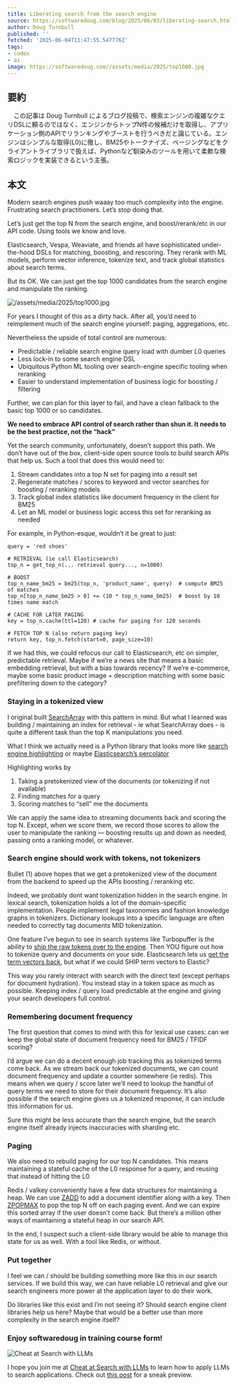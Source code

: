 ```yaml
---
title: Liberating search from the search engine
source: https://softwaredoug.com/blog/2025/06/03/liberating-search.html
author: Doug Turnbull
published: ''
fetched: '2025-06-04T11:47:55.547776Z'
tags:
- codex
- ai
image: https://softwaredoug.com//assets/media/2025/top1000.jpg
---
```


## 要約

　この記事は Doug Turnbull によるブログ投稿で、検索エンジンの複雑なクエリDSLに頼るのではなく、エンジンからトップN件の候補だけを取得し、アプリケーション側のAPIでリランキングやブーストを行うべきだと論じている。エンジンはシンプルな取得(L0)に徹し、BM25やトークナイズ、ページングなどをクライアントライブラリで扱えば、Pythonなど馴染みのツールを用いて柔軟な検索ロジックを実装できるという主張。

## 本文

Modern search engines push waaay too much complexity into the engine. Frustrating search practitioners. Let’s stop doing that.

Let’s just get the top N from the search engine, and boost/rerank/etc in our API code. Using tools we know and love.

Elasticsearch, Vespa, Weaviate, and friends all have sophisticated under-the-hood DSLs for matching, boosting, and rescoring. They rerank with ML models, perform vector inference, tokenize text, and track global statistics about search terms.

But its OK. We can just get the top 1000 candidates from the search engine and manipulate the ranking.

![/assets/media/2025/top1000.jpg](https://softwaredoug.com/assets/media/2025/top1000.jpg)

For years I thought of this as a dirty hack. After all, you’d need to reimplement much of the search engine yourself: paging, aggregations, etc.

Nevertheless the upside of total control are numerous:

- Predictable / reliable search engine query load with dumber L0 queries
- Less lock-in to some search engine DSL
- Ubiquitous Python ML tooling over search-engine specific tooling when reranking
- Easier to understand implementation of business logic for boosting / filtering

Further, we can plan for this layer to fail, and have a clean fallback to the basic top 1000 or so candidates.

**We need to embrace API control of search rather than shun it. It needs to be the best practice, not the “hack”**

Yet the search community, unfortunately, doesn’t support this path. We don’t have out of the box, client-side open source tools to build search APIs that help us. Such a tool that does this would need to:

1. Stream candidates into a top N set for paging into a result set
2. Regenerate matches / scores to keyword and vector searches for boosting / reranking models
3. Track global index statistics like document frequency in the client for BM25
4. Let an ML model or business logic access this set for reranking as needed

For example, in Python-esque, wouldn’t it be great to just:

```
query = 'red shoes'

# RETRIEVAL (ie call Elasticsearch)
top_n = get_top_n(... retrieval query..., n=1000)

# BOOST
top_n_name_bm25 = bm25(top_n, 'product_name', query)  # compute BM25 of matches
top_n[top_n_name_bm25 > 0] += (10 * top_n_name_bm25)  # boost by 10 times name match

# CACHE FOR LATER PAGING
key = top_n.cache(ttl=120) # cache for paging for 120 seconds

# FETCH TOP N (also return paging key)
return key, top_n.fetch(start=0, page_size=10)

```

If we had this, we could refocus our call to Elasticsearch, etc on simpler, predictable retrieval. Maybe if we’re a news site that means a basic embedding retrieval, but with a bias towards recency? If we’re e-commerce, maybe some basic product image + description matching with some basic prefiltering down to the category?

### Staying in a tokenized view

I original built [SearchArray](https://github.com/softwaredoug/searcharray) with this pattern in mind. But what I learned was building / maintaining an index for retrieval - ie what SearchArray does - is quite a different task than the top K manipulations you need.

What I think we actually need is a Python library that looks more like [search engine highlighting](https://www.elastic.co/docs/reference/elasticsearch/rest-apis/highlighting) or maybe [Elasticsearch’s percolator](https://www.elastic.co/guide/en/elasticsearch/reference/current/query-dsl-percolate-query.html)

Highlighting works by

1. Taking a pretokenized view of the documents (or tokenizing if not available)
2. Finding matches for a query
3. Scoring matches to “sell” me the documents

We can apply the same idea to streaming documents back and scoring the top N. Except, when we score them, we record those scores to allow the user to manipulate the ranking — boosting results up and down as needed, passing onto a ranking model, or whatever.

### Search engine should work with tokens, not tokenizers

Bullet (1) above hopes that we get a pretokenized view of the document from the backend to speed up the APIs boosting / reranking etc.

Indeed, we probably dont want tokenization hidden in the search engine. In lexical search, tokenization holds a lot of the domain-specific implementation. People implement legal taxonomies and fashion knowledge graphs in tokenizers. Dictionary lookups into a specific language are often needed to correctly tag documents MID tokenization.

One feature I’ve begun to see in search systems like Turbopuffer is the ability to [ship the raw tokens over to the engine](https://turbopuffer.com/docs/schema#tokenizers-for-full-text-search). Then YOU figure out how to tokenize query and documents on your side. Elasticsearch lets us [get the term vectors back](https://www.elastic.co/docs/api/doc/elasticsearch/operation/operation-reindex-rethrottle), but what if we could SHIP term vectors to Elastic?

This way you rarely interact with search with the direct text (except perhaps for document hydration). You instead stay in a token space as much as possible. Keeping index / query load predictable at the engine and giving your search developers full control.

### Remembering document frequency

The first question that comes to mind with this for lexical use cases: can we keep the global state of document frequency need for BM25 / TFIDF scoring?

I’d argue we can do a decent enough job tracking this as tokenized terms come back. As we stream back our tokenized documents, we can count document frequency and update a counter somewhere (ie redis). This means when we query / score later we’ll need to lookup the handful of query terms we need to store for their document frequency. It’s also possible if the search engine gives us a tokenized response, it can include this information for us.

Sure this might be less accurate than the search engine, but the search engine itself already injects inaccuracies with sharding etc.

### Paging

We also need to rebuild paging for our top N candidates. This means maintaining a stateful cache of the L0 response for a query, and reusing that instead of hitting the L0

Redis / valkey conveniently have a few data structures for maintaining a heap. We can use [ZADD](https://valkey.io/commands/zadd/) to add a document identifier along with a key. Then [ZPOPMAX](https://valkey.io/commands/zpopmax/) to pop the top N off on each paging event. And we can expire this sorted array if the user doesn’t come back. But there’s a million other ways of maintaining a stateful heap in our search API.

In the end, I suspect such a client-side library would be able to manage this state for us as well. With a tool like Redis, or without.

### Put together

I feel we can / should be building something more like this in our search services. If we build this way, we can have reliable L0 retrieval and give our search engineers more power at the application layer to do their work.

Do libraries like this exist and I’m not seeing it? Should search engine client libraries help us here? Maybe that would be a better use than more complexity in the search engine itself?

### Enjoy softwaredoug in training course form!

![Cheat at Search with LLMs](https://softwaredoug.com/assets/media/2025/cheat-at-search-social.png)

I hope you join me at [Cheat at Search with LLMs](https://maven.com/softwaredoug/cheat-at-search) to learn how to apply LLMs to search applications. Check out [this post](https://github.com/softwaredoug/softwaredoug.com/edit/master/_includes/post.html) for a sneak preview.

